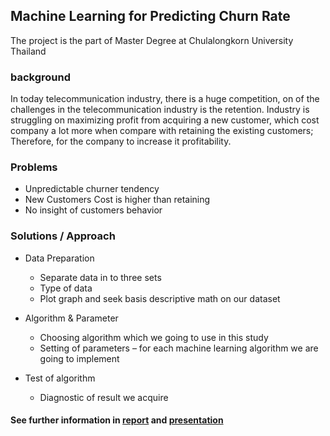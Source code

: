 ## Machine Learning for Predicting Churn Rate
The project is the part of Master Degree at Chulalongkorn University Thailand

### background
In today telecommunication industry, there is a huge competition, on of the challenges in the telecommunication industry is the retention. Industry is struggling on maximizing profit from acquiring a new customer, which cost company a lot more when compare with retaining the existing customers; Therefore, for the company to increase it profitability.

### Problems
* Unpredictable churner tendency
* New Customers Cost is higher than retaining
* No insight of customers behavior

### Solutions / Approach
* Data Preparation
  * Separate data in to three sets
  * Type of data
  * Plot graph and seek basis descriptive math on our dataset
* Algorithm & Parameter
  * Choosing algorithm which we going to use in this study
  * Setting of parameters – for each machine learning algorithm we are going to implement

* Test of algorithm
  * Diagnostic of result we acquire


#### See further information in [report](https://github.com/pkong001/Project-Churn-Rate/blob/main/Report.pdf) and [presentation](https://github.com/pkong001/Project-Churn-Rate/blob/main/Presentation.pptx)

